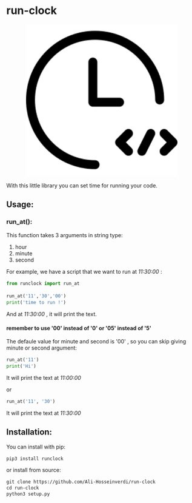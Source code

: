 # run-clock

<p align="center">
  <img src="https://github.com/Ali-Hosseinverdi/run-clock/blob/main/icon/1.png" width="400"/>
</p>

With this little library you can set time for running your code.

## Usage:
<h3>run_at():</h3>
  
This function takes 3 arguments in string type:
  
1. hour
2. minute
3. second

For example, we have a script that we want to run at *11:30:00* :

``` python
from runclock import run_at

run_at('11','30','00')
print('time to run !')
```

And at *11:30:00* , it will print the text.

<h4>remember to use '00' instead of '0' or '05' instead of '5'</h4>
  
The defaule value for minute and second is '00' , so you can skip giving minute or second argument:
  
``` python
run_at('11')
print('Hi')
```
It will print the text at *11:00:00*

or

``` python
run_at('11', '30')
```
It will print the text at *11:30:00*

## Installation:
You can install with pip:
```
pip3 install runclock
```

or install from source:
```
git clone https://github.com/Ali-Hosseinverdi/run-clock
cd run-clock
python3 setup.py
```
